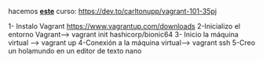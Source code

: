 hacemos [**este**](https://dev.to/carltonupp/vagrant-101-35pj) curso: https://dev.to/carltonupp/vagrant-101-35pj

1- Instalo Vagrant https://www.vagrantup.com/downloads
2-Inicializo el entorno Vagrant-->  vagrant init hashicorp/bionic64
3- Inicio la máquina virtual --> vagrant up
4-Conexión a la máquina virtual--> vagrant ssh
5-Creo un holamundo en un editor de texto nano



